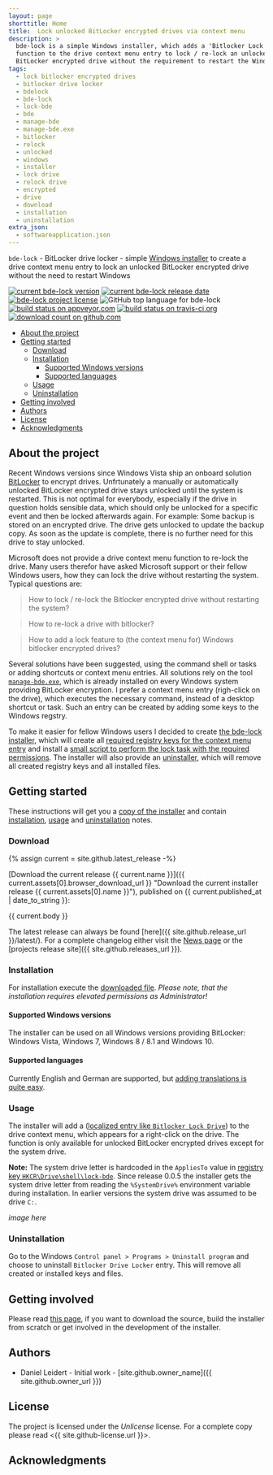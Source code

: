 ```yaml
---
layout: page
shorttitle: Home
title:  Lock unlocked BitLocker encrypted drives via context menu
description: >
  bde-lock is a simple Windows installer, which adds a 'Bitlocker Lock drive'
  function to the drive context menu entry to lock / re-lock an unlocked
  BitLocker encrypted drive without the requirement to restart the Windows system.
tags:
  - lock bitlocker encrypted drives
  - bitlocker drive locker
  - bdelock
  - bde-lock
  - lock-bde
  - bde
  - manage-bde
  - manage-bde.exe
  - bitlocker
  - relock
  - unlocked
  - windows
  - installer
  - lock drive
  - relock drive
  - encrypted
  - drive
  - download
  - installation
  - uninstallation
extra_json:
  - softwareapplication.json
---
```


`bde-lock` - BitLocker drive locker - simple [Windows installer](https://github.com/dleidert/bde-lock/releases/latest) to create a drive context menu entry to lock an unlocked BitLocker encrypted drive without the need to restart Windows

[![current bde-lock version](https://img.shields.io/github/release/dleidert/bde-lock.svg)][url.release]
[![current bde-lock release date](https://img.shields.io/github/release-date/dleidert/bde-lock.svg)][url.release]
[![bde-lock project license](https://img.shields.io/github/license/dleidert/bde-lock.svg)][url.license]
![GitHub top language for bde-lock](https://img.shields.io/github/languages/top/dleidert/bde-lock.svg)
[![build status on appveyor.com](https://img.shields.io/appveyor/ci/dleidert/bde-lock/master.svg?label=appveyor%20ci)][url.appveyor]
[![build status on travis-ci.org](https://img.shields.io/travis/dleidert/bde-lock/master.svg?label=travis%20ci)][url.travisci]
[![download count on github.com](https://img.shields.io/github/downloads/dleidert/bde-lock/total.svg)][url.download]

[url.release]: https://github.com/dleidert/bde-lock/releases/latest/ "Check out the last bde-lock release"
[url.license]: https://raw.githubusercontent.com/dleidert/bde-lock/master/LICENSE "Check out the license of the bde-lock project"
[url.appveyor]: https://ci.appveyor.com/project/dleidert/bde-lock "Check out the AppVeyor CI build status for bde-lock"
[url.travisci]: https://travis-ci.org/dleidert/bde-lock "Check out the TRAVIS CI build status bde-lock"
[url.download]: https://github.com/dleidert/bde-lock/releases/ "Check out the bde-lock release page"

* [About the project](#about "About the bde-lock project")
* [Getting started](#getting-started)
    * [Download](#download "Getting the bde-lock installer")
    * [Installation](#installation "Install bde-lock")
        * [Supported Windows versions](#supported-windows-versions "Read the list of supported Windows versions")
        * [Supported languages](#supported-languages "Read more about language support")
    * [Usage](#usage "Usage information and screenshot")
    * [Uninstallation](#uninstallation "Uninstallation hints")
* [Getting involved](# "")
* [Authors](# "")
* [License](# "")
* [Acknowledgments](# "")

## About the project

Recent Windows versions since Windows Vista ship an onboard solution [BitLocker](https://en.wikipedia.org/wiki/BitLocker) to encrypt drives. Unfrtunately a manually or automatically unlocked BitLocker encrypted drive stays unlocked until the system is restarted. This is not optimal for everybody, especially if the drive in question holds sensible data, which should only be unlocked for a specific event and then be locked afterwards again. For example: Some backup is stored on an encrypted drive. The drive gets unlocked to update the backup copy. As soon as the update is complete, there is no further need for this drive to stay unlocked.

Microsoft does not provide a drive context menu function to re-lock the drive. Many users therefor have asked Microsoft support or their fellow Windows users, how they can lock the drive without restarting the system. Typical questions are:

> How to lock / re-lock the Bitlocker encrypted drive without restarting the system?

> How to re-lock a drive with bitlocker?

> How to add a lock feature to (the context menu for) Windows bitlocker encrypted drives?

Several solutions have been suggested, using the command shell or tasks or adding shortcuts or context menu entries. All solutions rely on the tool [`manage-bde.exe`](https://docs.microsoft.com/en-us/windows-server/administration/windows-commands/manage-bde), which is already installed on every Windows system providing BitLocker encryption. I prefer a context menu entry (righ-click on the drive), which executes the necessary command, instead of a desktop shortcut or task. Such an entry can be created by adding some keys to the Windows regstry.

To make it easier for fellow Windows users I decided to create [the bde-lock installer](#download-and-installation), which will create all [required registry keys for the context menu entry](./registry-keys) and install a [small script to perform the lock task with the required permissions](./manage-bde). The installer will also provide an [uninstaller](#uninstallation), which will remove all created registry keys and all installed files.

## Getting started

These instructions will get you a [copy of the installer](#download) and contain [installation](#installation), [usage](#usage) and [uninstallation](#uninstallation) notes.

### Download

{% assign current = site.github.latest_release -%}

[Download the current release {{ current.name }}]({{ current.assets[0].browser_download_url }} "Download the current installer release {{ current.assets[0].name }}"), published on <time datetime="{{ current.published_at | date_to_xmlschema }}">{{ current.published_at | date_to_string }}</time>:

{{ current.body }}

The latest release can always be found [here]({{ site.github.release_url }}/latest/). For a complete changelog either visit the [News page](./changelog) or the [projects release site]({{ site.github.releases_url }}).

### Installation

For installation execute the [downloaded file](#download). _Please note, that the installation requires elevated permissions as Administrator!_

#### Supported Windows versions

The installer can be used on all Windows versions providing BitLocker: Windows Vista, Windows 7, Windows 8 / 8.1 and Windows 10.

#### Supported languages

Currently English and German are supported, but [adding translations is quite easy](./translation).

### Usage

The installer will add a ([localized entry like `Bitlocker Lock Drive`](./translation "Helping translate the bde-lock installer")) to the drive context menu, which appears for a right-click on the drive. The function is only available for unlocked BitLocker encrypted drives except for the system drive.

**Note:** The system drive letter is hardcoded in the `AppliesTo` value in [registry key `HKCR\Drive\shell\lock-bde`]((./registry-keys#hkcrdriveshelllock-bde)). Since release 0.0.5 the installer gets the system drive letter from reading the `%SystemDrive%` environment variable during installation. In earlier versions the system drive was assumed to be drive `C:`.

*image here*

### Uninstallation

Go to the Windows `Control panel > Programs > Uninstall program` and choose to uninstall `Bitlocker Drive Locker` entry. This will remove all created or installed keys and files.

## Getting involved

Please read [this page](./source), if you want to download the source, build the installer from scratch or get involved in the development of the installer.

## Authors

* Daniel Leidert - Initial work - [site.github.owner_name]({{ site.github.owner_url }})

## License

The project is licensed under the _Unlicense_ license. For a complete copy please read <{{ site.github-license.url }}>.

## Acknowledgments


